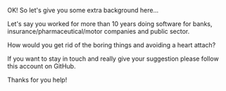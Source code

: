OK! So let's give you some extra background here...

Let's say you worked for more than 10 years doing software for banks,
 insurance/pharmaceutical/motor companies and public sector.

How would you get rid of the boring things and avoiding a heart attach?

If you want to stay in touch and really give your suggestion please follow this account on GitHub.

Thanks for you help!

